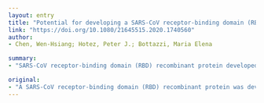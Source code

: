 ```yaml
---
layout: entry
title: "Potential for developing a SARS-CoV receptor-binding domain (RBD) recombinant protein as a heterologous human vaccine against coronavirus infectious disease (COVID)-19"
link: "https://doi.org/10.1080/21645515.2020.1740560"
author:
- Chen, Wen-Hsiang; Hotez, Peter J.; Bottazzi, Maria Elena

summary:
- "SARS-CoV receptor-binding domain (RBD) recombinant protein developed and manufactured under current good manufacturing practices in 2016. The protein, known as RBD219-N1 when formulated on Al... CoV receptor binding domain, was developed and made under current bad manufacturing practices. It was developed in 2016 and developed under current high-tech practices in 2016. The protein was known as the RBD2-19-n1 protein."

original:
- "A SARS-CoV receptor-binding domain (RBD) recombinant protein was developed and manufactured under current good manufacturing practices in 2016. The protein, known as RBD219-N1 when formulated on Al..."
---
```


